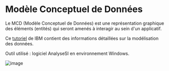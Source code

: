 # Modèle Conceptuel de Données

Le MCD (Modèle Conceptuel de Données) est une représentation graphique des éléments (entités) qui seront amenés à interagir au sein d'un applicatif.

Ce [tutoriel](https://www.ibm.com/fr-fr/topics/data-modeling) de IBM contient des informations détaillées sur la modélisation des données.

Outil utilisé : logiciel AnalyseSI en environnement Windows.

![image](https://github.com/user-attachments/assets/68b36bde-e7e0-48f1-8239-3a451e505845)

